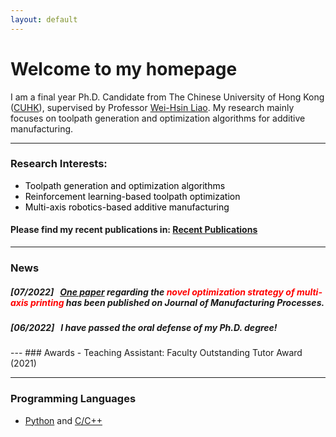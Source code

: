 ```yaml
---
layout: default
---
```


# **Welcome to my homepage**

I am a final year Ph.D. Candidate from The Chinese University of Hong Kong ([CUHK](https://www.cuhk.edu.hk/english/index.html)), supervised by Professor [Wei-Hsin Liao](https://www4.mae.cuhk.edu.hk/peoples/liao-wei-hsin/). My research mainly focuses on toolpath generation and optimization algorithms for additive manufacturing. 

---
### **Research Interests:**
- <font color=black> Toolpath generation and optimization algorithms </font> 
- <font color=black> Reinforcement learning-based toolpath optimization </font> 
- <font color=black> Multi-axis robotics-based additive manufacturing </font> 


#### Please find my recent publications in: [Recent Publications](./selected_publications.html)

---
### News

##### *[07/2022]* &nbsp; [One paper](https://doi.org/10.1016/j.jmapro.2022.07.024) regarding the <font color=red> novel optimization strategy of multi-axis printing </font> has been published on *Journal of Manufacturing Processes*. 
##### *[06/2022]* &nbsp; I have passed the oral defense of my Ph.D. degree!   


<p style = "margin:20px"></p>
---
### Awards
- Teaching Assistant: Faculty Outstanding Tutor Award (2021) 

---
### Programming Languages
- [Python](https://docs.python.org/3.10/tutorial/index.html) and [C/C++](http://isocpp.github.io/CppCoreGuidelines/CppCoreGuidelines#c-core-guidelines)




